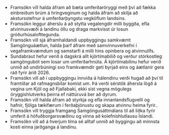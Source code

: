 - Framsókn vill halda áfram að bæta umferðaröryggi með því að fækka einbreiðum brúm á hringveginum og halda áfram að skilja að akstursstefnur á umferðarþyngstu vegköflum landsins.
- Framsókn leggur áherslu á að stytta vegalengdir milli byggða, efla atvinnusvæði á landinu öllu og draga markvisst úr losun gróðurhúsalofttegunda.
- Framsókn vill sjá áframhaldandi uppbyggingu samkvæmt Samgönguáætlun, halda þarf áfram með samvinnuverkefni í vegaframkvæmdum og samstarfi á milli hins opinbera og atvinnulífs.
- Sundabraut hefur verið á dagskrá allt kjörtímabilið og verður stórkostleg samgöngubót sem losar um umferðarhnúta. Á kjörtímabilinu hefur verið unnið að undirbúningi svo framkvæmdir geti byrjað eins og áætlanir gera ráð fyrir árið 2026.
- Framsókn vill að í uppbyggingu innviða á hálendinu verði hugað að því til framtíðar að rafmagnsbílar komist um. Þá verði sérstök áhersla lögð á vegina um Kjöl og að Fjallabaki, ekki síst vegna mögulegs öryggishlutverks þeirra ef náttúruvá ber að dyrum.
- Framsókn vill halda áfram að styrkja og efla innanlandsflugvelli og hafnir, fjölga tækifærum í  ferðaþjónustu og skapa atvinnu heima fyrir..
- Framsókn vill tryggja framgang Samgöngusáttmálans til að liðka fyrir umferð á höfuðborgarsvæðinu og vinna að kolefnishlutlausu Íslandi.
- Framsókn vill að á hverjum tíma sé alltaf unnið að byggingu að minnsta kosti einna jarðganga á landinu.
